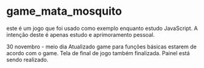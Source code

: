 # game_mata_mosquito
este é um jogo que foi usado como exemplo enquanto estudo JavaScript. A intenção deste é apenas estudo e aprimoramento pessoal.


30 novembro - meio dia
Atualizado game para funções básicas estarem de acordo com o game.
Tela de final de jogo também finalizada.
Painel está sendo realizado.